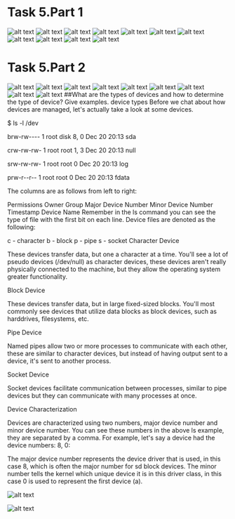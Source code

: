 # Task 5.Part 1
![alt text](https://github.com/anvforgit/DevOps_online_Dnipro_2021Q2/blob/448770922c1f025305709adf33385196d9208ca5/M5/screenshots_task%205/task5.1_1.png)
![alt text](https://github.com/anvforgit/DevOps_online_Dnipro_2021Q2/blob/448770922c1f025305709adf33385196d9208ca5/M5/screenshots_task%205/task5.1_2.png)
![alt text](https://github.com/anvforgit/DevOps_online_Dnipro_2021Q2/blob/448770922c1f025305709adf33385196d9208ca5/M5/screenshots_task%205/task5.1_3.png)
![alt text](https://github.com/anvforgit/DevOps_online_Dnipro_2021Q2/blob/448770922c1f025305709adf33385196d9208ca5/M5/screenshots_task%205/task5.1_4.png)
![alt text](https://github.com/anvforgit/DevOps_online_Dnipro_2021Q2/blob/448770922c1f025305709adf33385196d9208ca5/M5/screenshots_task%205/task5.1_5.png)
![alt text](https://github.com/anvforgit/DevOps_online_Dnipro_2021Q2/blob/448770922c1f025305709adf33385196d9208ca5/M5/screenshots_task%205/task5.1_6.png)
![alt text](https://github.com/anvforgit/DevOps_online_Dnipro_2021Q2/blob/448770922c1f025305709adf33385196d9208ca5/M5/screenshots_task%205/task5.1_7.png)
![alt text](https://github.com/anvforgit/DevOps_online_Dnipro_2021Q2/blob/448770922c1f025305709adf33385196d9208ca5/M5/screenshots_task%205/task5.1_8.png)
![alt text](https://github.com/anvforgit/DevOps_online_Dnipro_2021Q2/blob/448770922c1f025305709adf33385196d9208ca5/M5/screenshots_task%205/task5.1_9.jpg)
![alt text](https://github.com/anvforgit/DevOps_online_Dnipro_2021Q2/blob/448770922c1f025305709adf33385196d9208ca5/M5/screenshots_task%205/task5.1_10.jpg)
![alt text](https://github.com/anvforgit/DevOps_online_Dnipro_2021Q2/blob/448770922c1f025305709adf33385196d9208ca5/M5/screenshots_task%205/task5.1_11.jpg)


# Task 5.Part 2
![alt text](https://github.com/anvforgit/DevOps_online_Dnipro_2021Q2/blob/6ca5d339d9263db75348b398706fc8fc86afc97b/M5/screenshots_task%205/task5.2_1.jpg)
![alt text](https://github.com/anvforgit/DevOps_online_Dnipro_2021Q2/blob/6ca5d339d9263db75348b398706fc8fc86afc97b/M5/screenshots_task%205/task5.2_2.jpg)
![alt text](https://github.com/anvforgit/DevOps_online_Dnipro_2021Q2/blob/6ca5d339d9263db75348b398706fc8fc86afc97b/M5/screenshots_task%205/task5.2_3.jpg)
![alt text](https://github.com/anvforgit/DevOps_online_Dnipro_2021Q2/blob/6ca5d339d9263db75348b398706fc8fc86afc97b/M5/screenshots_task%205/task5.2_4.jpg)
![alt text](https://github.com/anvforgit/DevOps_online_Dnipro_2021Q2/blob/6ca5d339d9263db75348b398706fc8fc86afc97b/M5/screenshots_task%205/task5.2_5.jpg)
![alt text](https://github.com/anvforgit/DevOps_online_Dnipro_2021Q2/blob/6ca5d339d9263db75348b398706fc8fc86afc97b/M5/screenshots_task%205/task5.2_6.jpg)
![alt text](https://github.com/anvforgit/DevOps_online_Dnipro_2021Q2/blob/6ca5d339d9263db75348b398706fc8fc86afc97b/M5/screenshots_task%205/task5.2_7.jpg)
![alt text](https://github.com/anvforgit/DevOps_online_Dnipro_2021Q2/blob/6ca5d339d9263db75348b398706fc8fc86afc97b/M5/screenshots_task%205/task5.2_8.jpg)
![alt text](https://github.com/anvforgit/DevOps_online_Dnipro_2021Q2/blob/6ca5d339d9263db75348b398706fc8fc86afc97b/M5/screenshots_task%205/task5.2_9.jpg)
##What are the types of devices and how to determine the type of device? Give examples.
 device types
Before we chat about how devices are managed, let's actually take a look at some devices.

$ ls -l /dev

brw-rw----   1 root disk      8,   0 Dec 20 20:13 sda

crw-rw-rw-   1 root root      1,   3 Dec 20 20:13 null

srw-rw-rw-   1 root root           0 Dec 20 20:13 log

prw-r--r--   1 root root           0 Dec 20 20:13 fdata

The columns are as follows from left to right:

Permissions
Owner
Group
Major Device Number
Minor Device Number
Timestamp
Device Name
Remember in the ls command you can see the type of file with the first bit on each line. Device files are denoted as the following:

c - character
b - block
p - pipe
s - socket
Character Device

These devices transfer data, but one a character at a time. You'll see a lot of pseudo devices (/dev/null) as character devices, these devices aren't really physically connected to the machine, but they allow the operating system greater functionality.

Block Device

These devices transfer data, but in large fixed-sized blocks. You'll most commonly see devices that utilize data blocks as block devices, such as harddrives, filesystems, etc.

Pipe Device

Named pipes allow two or more processes to communicate with each other, these are similar to character devices, but instead of having output sent to a device, it's sent to another process.

Socket Device

Socket devices facilitate communication between processes, similar to pipe devices but they can communicate with many processes at once.

Device Characterization

Devices are characterized using two numbers, major device number and minor device number. You can see these numbers in the above ls example, they are separated by a comma. For example, let's say a device had the device numbers: 8, 0:

The major device number represents the device driver that is used, in this case 8, which is often the major number for sd block devices. The minor number tells the kernel which unique device it is in this driver class, in this case 0 is used to represent the first device (a).

![alt text](https://github.com/anvforgit/DevOps_online_Dnipro_2021Q2/blob/6ca5d339d9263db75348b398706fc8fc86afc97b/M5/screenshots_task%205/task5.2_10.jpg)



![alt text](https://github.com/anvforgit/DevOps_online_Dnipro_2021Q2/blob/6ca5d339d9263db75348b398706fc8fc86afc97b/M5/screenshots_task%205/task5.2_11.jpg)

